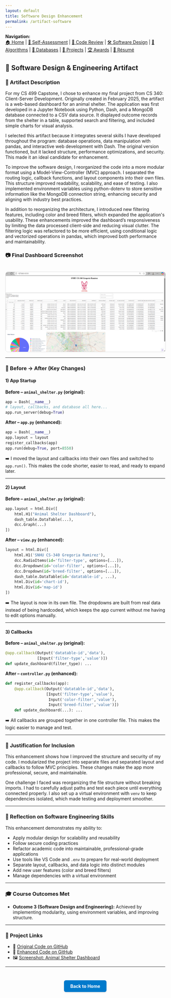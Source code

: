 ```yaml
---
layout: default
title: Software Design Enhancement
permalink: /artifact-software
---
```


**Navigation:**  
[🏠 Home](index.md) | [📝 Self-Assessment](self-assessment.md) | [🎥 Code Review](code-review.md) | [🛠️ Software Design](artifact-software.md) | [🧠 Algorithms](artifact-algorithms.md) | [💾 Databases](artifact-databases.md) | [📂 Projects](projects.md) | [🏆 Awards](awards.md) | [📄 Résumé](resume.md)

## 🧹 Software Design & Engineering Artifact

### 📌 Artifact Description

For my CS 499 Capstone, I chose to enhance my final project from CS 340: Client-Server Development. Originally created in February 2025, the artifact is a web-based dashboard for an animal shelter. The application was first developed in a Jupyter Notebook using Python, Dash, and a MongoDB database connected to a CSV data source. It displayed outcome records from the shelter in a table, supported search and filtering, and included simple charts for visual analysis.

I selected this artifact because it integrates several skills I have developed throughout the program: database operations, data manipulation with pandas, and interactive web development with Dash. The original version functioned, but it lacked structure, performance optimizations, and security. This made it an ideal candidate for enhancement. 

To improve the software design, I reorganized the code into a more modular format using a Model-View-Controller (MVC) approach. I separated the routing logic, callback functions, and layout components into their own files. This structure improved readability, scalability, and ease of testing. I also implemented environment variables using python-dotenv to store sensitive information like the MongoDB connection string, enhancing security and aligning with industry best practices.

In addition to reorganizing the architecture, I introduced new filtering features, including color and breed filters, which expanded the application's usability. These enhancements improved the dashboard’s responsiveness by limiting the data processed client-side and reducing visual clutter. The filtering logic was refactored to be more efficient, using conditional logic and vectorized operations in pandas, which improved both performance and maintainability.

### 📷 Final Dashboard Screenshot

<img src="/assets/Animal_Shelter_Dashboard.png" alt="Animal Shelter Dashboard Screenshot" style="max-width: 100%; border: 1px solid #ddd; border-radius: 8px; margin-top: 20px;" />

---

### 🔁 Before → After (Key Changes)

#### 1) App Startup  
**Before – `animal_shelter.py` (original):**
```python
app = Dash(__name__)
# layout, callbacks, and database all here...
app.run_server(debug=True)
````

**After – `app.py` (enhanced):**

```python
app = Dash(__name__)
app.layout = layout
register_callbacks(app)
app.run(debug=True, port=8550)
```

➡️ I moved the layout and callbacks into their own files and switched to `app.run()`. This makes the code shorter, easier to read, and ready to expand later.&#x20;

---

#### 2) Layout

**Before – `animal_shelter.py` (original):**

```python
app.layout = html.Div([
    html.H1("Animal Shelter Dashboard"),
    dash_table.DataTable(...),
    dcc.Graph(...)
])
```

**After – `view.py` (enhanced):**

```python
layout = html.Div([
    html.H1('SNHU CS-340 Gregoria Ramirez'),
    dcc.RadioItems(id='filter-type', options=[...]),
    dcc.Dropdown(id='color-filter', options=[...]),
    dcc.Dropdown(id='breed-filter', options=[...]),
    dash_table.DataTable(id='datatable-id', ...),
    html.Div(id='chart-id'),
    html.Div(id='map-id')
])
```

➡️ The layout is now in its own file. The dropdowns are built from real data instead of being hardcoded, which keeps the app current without me having to edit options manually.&#x20;

---

#### 3) Callbacks

**Before – `animal_shelter.py` (original):**

```python
@app.callback(Output('datatable-id','data'),
              [Input('filter-type','value')])
def update_dashboard(filter_type): ...
```

**After – `controller.py` (enhanced):**

```python
def register_callbacks(app):
    @app.callback(Output('datatable-id','data'),
                  [Input('filter-type','value'),
                   Input('color-filter','value'),
                   Input('breed-filter','value')])
    def update_dashboard(...): ...
```

➡️ All callbacks are grouped together in one controller file. This makes the logic easier to manage and test.&#x20;

---

### 📎 Justification for Inclusion

This enhancement shows how I improved the structure and security of my code. I modularized the project into separate files and separated layout and callbacks to follow MVC principles. These changes make the app more professional, secure, and maintainable.

One challenge I faced was reorganizing the file structure without breaking imports. I had to carefully adjust paths and test each piece until everything connected properly. I also set up a virtual environment with `venv` to keep dependencies isolated, which made testing and deployment smoother.

---

### 🧠 Reflection on Software Engineering Skills

This enhancement demonstrates my ability to:

* Apply modular design for scalability and reusability
* Follow secure coding practices
* Refactor academic code into maintainable, professional-grade applications
* Use tools like VS Code and `.env` to prepare for real-world deployment
* Separate layout, callbacks, and data logic into distinct modules
* Add new user features (color and breed filters)
* Manage dependencies with a virtual environment

---

### 🎓 Course Outcomes Met

* **Outcome 3 (Software Design and Engineering):** Achieved by implementing modularity, using environment variables, and improving structure.

---

### 🔗 Project Links

* 📁 [Original Code on GitHub](https://github.com/GregoriaRamirez/CS-499-Capstone/tree/main/original_code)
* 📁 [Enhanced Code on GitHub](https://github.com/GregoriaRamirez/CS-499-Capstone/tree/main/enhanced)
* 🖼️ [Screenshot: Animal Shelter Dashboard](/assets/Animal_Shelter_Dashboard.png)

---

<div style="text-align: center; margin-top: 3em;">
  <a href="https://gregoriaramirez.github.io/index" style="
    display: inline-block;
    padding: 10px 20px;
    background-color: #007acc;
    color: white;
    border-radius: 6px;
    text-decoration: none;
    font-weight: bold;
    box-shadow: 0 2px 4px rgba(0,0,0,0.1);
  ">Back to Home</a>
</div>
